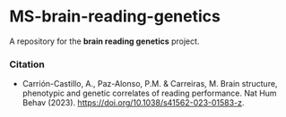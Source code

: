 # MS-brain-reading-genetics

A repository for the __brain reading genetics__ project.

### Citation

* Carrión-Castillo, A., Paz-Alonso, P.M. & Carreiras, M. Brain structure, phenotypic and genetic correlates of reading performance. Nat Hum Behav (2023). https://doi.org/10.1038/s41562-023-01583-z.
